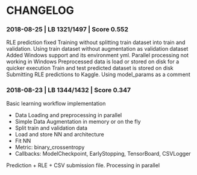 # CHANGELOG

### 2018-08-25 | LB 1321/1497 | Score 0.552

RLE prediction fixed
Training without splitting train dataset into train and validation. Using train dataset without augmentation as validation dataset
Added Windows support and its environment yml. Parallel processing not working in Windows
Preprocessed data is load or stored on disk for a quicker execution
Train and test predicted dataset is stored on disk
Submitting RLE predictions to Kaggle. Using model_params as a comment


### 2018-08-23 | LB 1344/1432 | Score 0.347

Basic learning workflow implementation
* Data Loading and preprocessing in parallel
* Simple Data Augmentation in memory or on the fly
* Split train and validation data
* Load and store NN and architecture
* Fit NN
* Metric: binary_crossentropy
* Callbacks: ModelCheckpoint, EarlyStopping, TensorBoard, CSVLogger
	
Prediction + RLE + CSV submission file. Processing in parallel
